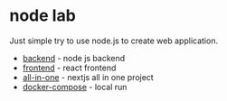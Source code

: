 # node lab

Just simple try to use node.js to create web application.

* [backend](./backend/README.md) - node js backend
* [frontend](./frontend/README.md) - react frontend
* [all-in-one](./all-in-one/README.md) - nextjs all in one project
* [docker-compose](./docker/README.md) - local run
